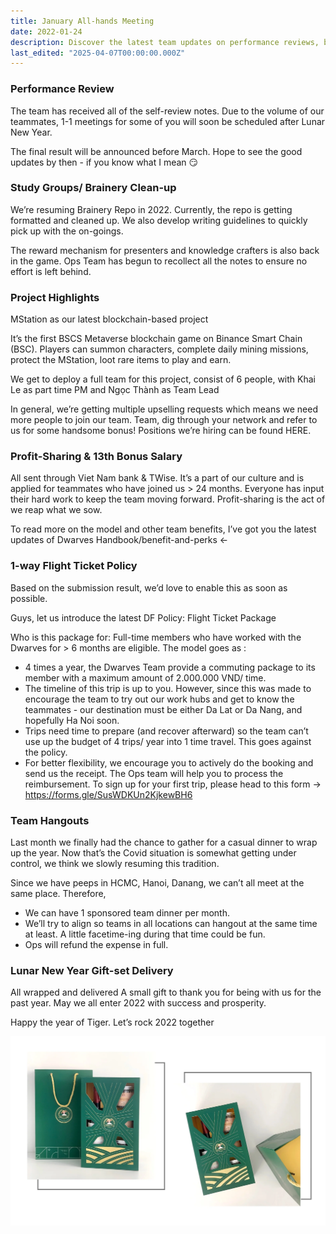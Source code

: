 ```yaml
---
title: January All-hands Meeting
date: 2022-01-24
description: Discover the latest team updates on performance reviews, blockchain projects, profit-sharing, flight ticket policies, and upcoming team events for 2022.
last_edited: "2025-04-07T00:00:00.000Z"
---
```


### Performance Review

The team has received all of the self-review notes. Due to the volume of our teammates, 1-1 meetings for some of you will soon be scheduled after Lunar New Year.

The final result will be announced before March. Hope to see the good updates by then - if you know what I mean 😏

### Study Groups/ Brainery Clean-up

We’re resuming Brainery Repo in 2022. Currently, the repo is getting formatted and cleaned up. We also develop writing guidelines to quickly pick up with the on-goings.

The reward mechanism for presenters and knowledge crafters is also back in the game. Ops Team has begun to recollect all the notes to ensure no effort is left behind.

### Project Highlights

MStation as our latest blockchain-based project

It’s the first BSCS Metaverse blockchain game on Binance Smart Chain (BSC). Players can summon characters, complete daily mining missions, protect the MStation, loot rare items to play and earn.

We get to deploy a full team for this project, consist of 6 people, with Khai Le as part time PM and Ngọc Thành as Team Lead

In general, we’re getting multiple upselling requests which means we need more people to join our team. Team, dig through your network and refer to us for some handsome bonus! Positions we’re hiring can be found HERE.

### Profit-Sharing & 13th Bonus Salary

All sent through Viet Nam bank & TWise. It’s a part of our culture and is applied for teammates who have joined us > 24 months. Everyone has input their hard work to keep the team moving forward. Profit-sharing is the act of we reap what we sow.

To read more on the model and other team benefits, I’ve got you the latest updates of Dwarves Handbook/benefit-and-perks ←

### 1-way Flight Ticket Policy

Based on the submission result, we’d love to enable this as soon as possible.

Guys, let us introduce the latest DF Policy: Flight Ticket Package

Who is this package for: Full-time members who have worked with the Dwarves for > 6 months are eligible. The model goes as :

- 4 times a year, the Dwarves Team provide a commuting package to its member with a maximum amount of 2.000.000 VND/ time.
- The timeline of this trip is up to you. However, since this was made to encourage the team to try out our work hubs and get to know the teammates - our destination must be either Da Lat or Da Nang, and hopefully Ha Noi soon.
- Trips need time to prepare (and recover afterward) so the team can’t use up the budget of 4 trips/ year into 1 time travel. This goes against the policy.
- For better flexibility, we encourage you to actively do the booking and send us the receipt. The Ops team will help you to process the reimbursement.
  To sign up for your first trip, please head to this form → https://forms.gle/SusWDKUn2KjkewBH6

### Team Hangouts

Last month we finally had the chance to gather for a casual dinner to wrap up the year. Now that’s the Covid situation is somewhat getting under control, we think we slowly resuming this tradition.

Since we have peeps in HCMC, Hanoi, Danang, we can’t all meet at the same place. Therefore,

- We can have 1 sponsored team dinner per month.
- We’ll try to align so teams in all locations can hangout at the same time at least. A little facetime-ing during that time could be fun.
- Ops will refund the expense in full.

### Lunar New Year Gift-set Delivery

All wrapped and delivered
A small gift to thank you for being with us for the past year. May we all enter 2022 with success and prosperity.

Happy the year of Tiger. Let’s rock 2022 together

![](assets/notion-image-1744006929168-5ocaz.webp)
